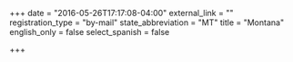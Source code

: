 +++
date = "2016-05-26T17:17:08-04:00"
external_link = ""
registration_type = "by-mail"
state_abbreviation = "MT"
title = "Montana"
english_only = false
select_spanish = false

+++
